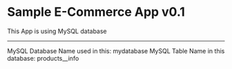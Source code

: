 # Sample E-Commerce App v0.1

This App is using MySQL database

***
MySQL Database Name used in this: mydatabase
MySQL Table Name in this database: products__info

